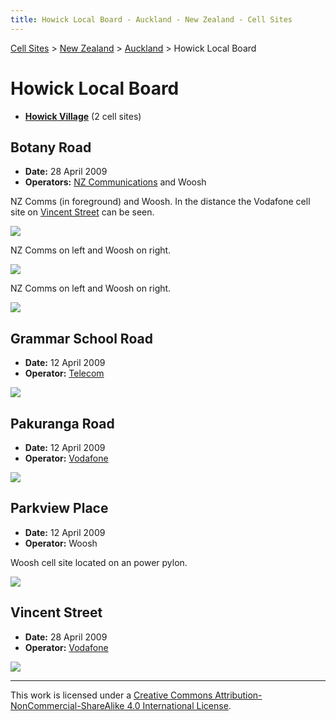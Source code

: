```yaml
---
title: Howick Local Board - Auckland - New Zealand - Cell Sites
---
```


[Cell Sites](../../../) > [New Zealand](../../) > [Auckland](../) > Howick Local Board

# Howick Local Board

* **[Howick Village](howick)** (2 cell sites)

## Botany Road

* **Date:** 28 April 2009
* **Operators:** [NZ Communications] and Woosh

NZ Comms (in foreground) and Woosh. In the distance the Vodafone cell site on [Vincent Street](#vincent-street) can be seen.

![](https://f001.backblazeb2.com/file/CellSites/NZ/AUK/Howick/20090428-122751.jpg)

NZ Comms on left and Woosh on right.

![](https://f001.backblazeb2.com/file/CellSites/NZ/AUK/Howick/20090428-122909.jpg)

NZ Comms on left and Woosh on right.

![](https://f001.backblazeb2.com/file/CellSites/NZ/AUK/Howick/20090428-123224.jpg)

## Grammar School Road

* **Date:** 12 April 2009
* **Operator:** [Telecom]

![](https://f001.backblazeb2.com/file/CellSites/NZ/AUK/Howick/20090412-171158.jpg)

## Pakuranga Road

* **Date:** 12 April 2009
* **Operator:** [Vodafone]

![](https://f001.backblazeb2.com/file/CellSites/NZ/AUK/Howick/20090412-165134.jpg)

## Parkview Place

* **Date:** 12 April 2009
* **Operator:** Woosh

Woosh cell site located on an power pylon.

![](https://f001.backblazeb2.com/file/CellSites/NZ/AUK/Howick/20090412-161527.jpg)

## Vincent Street

* **Date:** 28 April 2009
* **Operator:** [Vodafone]

![](https://f001.backblazeb2.com/file/CellSites/NZ/AUK/Howick/20090428-123444.jpg)

---

This work is licensed under a [Creative Commons Attribution-NonCommercial-ShareAlike 4.0 International License](http://creativecommons.org/licenses/by-nc-sa/4.0/).

[NZ Communications]: https://en.wikipedia.org/wiki/2degrees
[Telecom]: https://en.wikipedia.org/wiki/Spark_New_Zealand
[Vodafone]: https://en.wikipedia.org/wiki/Vodafone_New_Zealand
